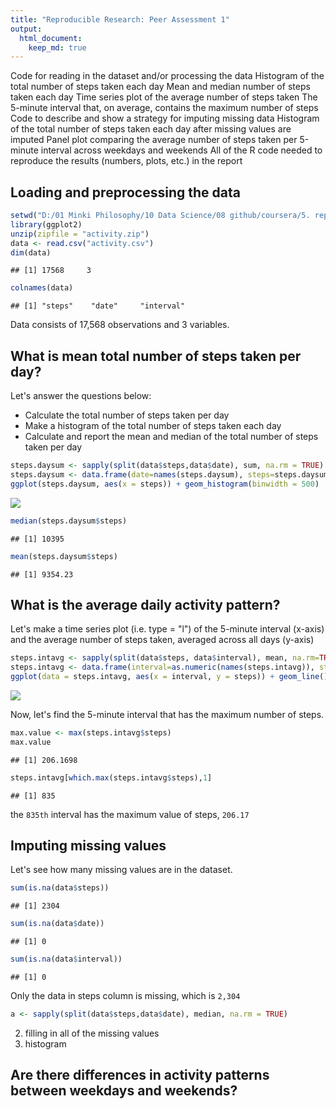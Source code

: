 ```yaml
---
title: "Reproducible Research: Peer Assessment 1"
output: 
  html_document:
    keep_md: true
---
```

Code for reading in the dataset and/or processing the data
Histogram of the total number of steps taken each day
Mean and median number of steps taken each day
Time series plot of the average number of steps taken
The 5-minute interval that, on average, contains the maximum number of steps
Code to describe and show a strategy for imputing missing data
Histogram of the total number of steps taken each day after missing values are imputed
Panel plot comparing the average number of steps taken per 5-minute interval across weekdays and weekends
All of the R code needed to reproduce the results (numbers, plots, etc.) in the report

## Loading and preprocessing the data

```r
setwd("D:/01 Minki Philosophy/10 Data Science/08 github/coursera/5. reproducible research/RepData_PeerAssessment1")
library(ggplot2)
unzip(zipfile = "activity.zip")
data <- read.csv("activity.csv")
dim(data)
```

```
## [1] 17568     3
```

```r
colnames(data)
```

```
## [1] "steps"    "date"     "interval"
```
Data consists of 17,568 observations and 3 variables.

## What is mean total number of steps taken per day?

Let's answer the questions below:
+ Calculate the total number of steps taken per day
+ Make a histogram of the total number of steps taken each day
+ Calculate and report the mean and median of the total number of steps taken per day


```r
steps.daysum <- sapply(split(data$steps,data$date), sum, na.rm = TRUE)
steps.daysum <- data.frame(date=names(steps.daysum), steps=steps.daysum, row.names =NULL)
ggplot(steps.daysum, aes(x = steps)) + geom_histogram(binwidth = 500) 
```

![](PA1_template_files/figure-html/unnamed-chunk-2-1.png)<!-- -->


```r
median(steps.daysum$steps)
```

```
## [1] 10395
```

```r
mean(steps.daysum$steps)
```

```
## [1] 9354.23
```

## What is the average daily activity pattern?

Let's make a time series plot (i.e. type = "l") of the 5-minute interval (x-axis) and the average number of steps taken, averaged across all days (y-axis)


```r
steps.intavg <- sapply(split(data$steps, data$interval), mean, na.rm=TRUE)
steps.intavg <- data.frame(interval=as.numeric(names(steps.intavg)), steps=steps.intavg, row.names =NULL)
ggplot(data = steps.intavg, aes(x = interval, y = steps)) + geom_line() + xlab("5-minute interval") + ylab("average number of steps taken")
```

![](PA1_template_files/figure-html/unnamed-chunk-4-1.png)<!-- -->

Now, let's find the 5-minute interval that has the maximum number of steps.


```r
max.value <- max(steps.intavg$steps)
max.value
```

```
## [1] 206.1698
```

```r
steps.intavg[which.max(steps.intavg$steps),1]
```

```
## [1] 835
```
the `835th` interval has the maximum value of steps, `206.17`

## Imputing missing values

Let's see how many missing values are in the dataset.

```r
sum(is.na(data$steps))
```

```
## [1] 2304
```

```r
sum(is.na(data$date))
```

```
## [1] 0
```

```r
sum(is.na(data$interval))
```

```
## [1] 0
```

Only the data in steps column is missing, which is `2,304`


```r
a <- sapply(split(data$steps,data$date), median, na.rm = TRUE)
```

2. filling in all of the missing values
3. histogram


## Are there differences in activity patterns between weekdays and weekends?
